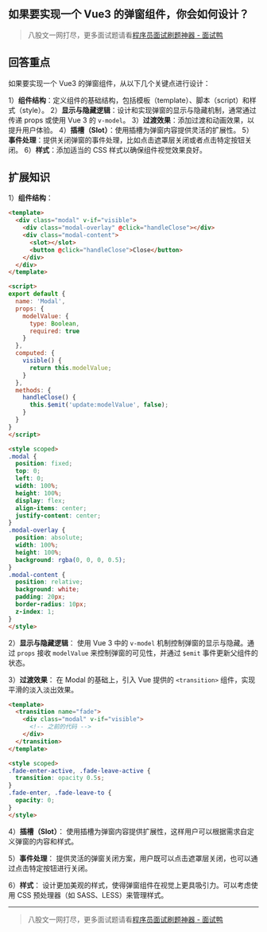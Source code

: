 ## 如果要实现一个 Vue3 的弹窗组件，你会如何设计？
> 八股文一网打尽，更多面试题请看[程序员面试刷题神器 - 面试鸭](https://www.mianshiya.com/)

## 回答重点
如果要实现一个 Vue3 的弹窗组件，从以下几个关键点进行设计：

1）**组件结构**：定义组件的基础结构，包括模板（template）、脚本（script）和样式（style）。
2）**显示与隐藏逻辑**：设计和实现弹窗的显示与隐藏机制，通常通过传递 props 或使用 Vue 3 的 `v-model`。
3）**过渡效果**：添加过渡和动画效果，以提升用户体验。
4）**插槽（Slot）**：使用插槽为弹窗内容提供灵活的扩展性。
5）**事件处理**：提供关闭弹窗的事件处理，比如点击遮罩层关闭或者点击特定按钮关闭。
6）**样式**：添加适当的 CSS 样式以确保组件视觉效果良好。

## 扩展知识

1）**组件结构**：

   ```html
   <template>
     <div class="modal" v-if="visible">
       <div class="modal-overlay" @click="handleClose"></div>
       <div class="modal-content">
         <slot></slot>
         <button @click="handleClose">Close</button>
       </div>
     </div>
   </template>

   <script>
   export default {
     name: 'Modal',
     props: {
       modelValue: {
         type: Boolean,
         required: true
       }
     },
     computed: {
       visible() {
         return this.modelValue;
       }
     },
     methods: {
       handleClose() {
         this.$emit('update:modelValue', false);
       }
     }
   }
   </script>

   <style scoped>
   .modal {
     position: fixed;
     top: 0;
     left: 0;
     width: 100%;
     height: 100%;
     display: flex;
     align-items: center;
     justify-content: center;
   }
   .modal-overlay {
     position: absolute;
     width: 100%;
     height: 100%;
     background: rgba(0, 0, 0, 0.5);
   }
   .modal-content {
     position: relative;
     background: white;
     padding: 20px;
     border-radius: 10px;
     z-index: 1;
   }
   </style>
   ```

2）**显示与隐藏逻辑**：
   使用 Vue 3 中的 `v-model` 机制控制弹窗的显示与隐藏。通过 `props` 接收 `modelValue` 来控制弹窗的可见性，并通过 `$emit` 事件更新父组件的状态。

3）**过渡效果**：
   在 Modal 的基础上，引入 Vue 提供的 `<transition>` 组件，实现平滑的淡入淡出效果。

   ```html
   <template>
     <transition name="fade">
       <div class="modal" v-if="visible">
         <!-- 之前的代码 -->
       </div>
     </transition>
   </template>

   <style scoped>
   .fade-enter-active, .fade-leave-active {
     transition: opacity 0.5s;
   }
   .fade-enter, .fade-leave-to {
     opacity: 0;
   }
   </style>
   ```

4）**插槽（Slot）**：
   使用插槽为弹窗内容提供扩展性，这样用户可以根据需求自定义弹窗的内容和样式。

5）**事件处理**：
   提供灵活的弹窗关闭方案，用户既可以点击遮罩层关闭，也可以通过点击特定按钮进行关闭。

6）**样式**：
   设计更加美观的样式，使得弹窗组件在视觉上更具吸引力。可以考虑使用 CSS 预处理器（如 SASS、LESS）来管理样式。

---



> 八股文一网打尽，更多面试题请看[程序员面试刷题神器 - 面试鸭](https://www.mianshiya.com/)